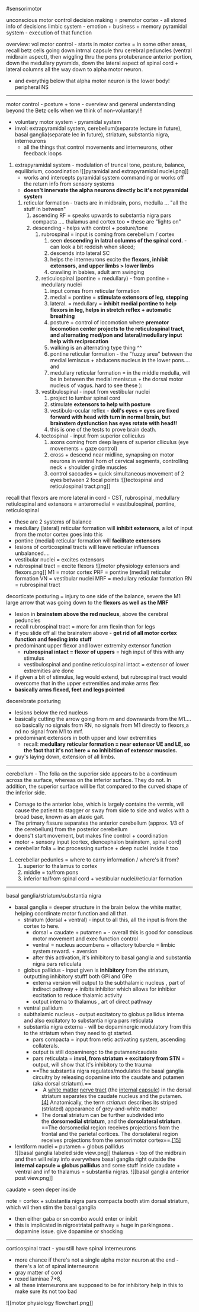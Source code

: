 #sensorimotor 

unconscious motor control 
decision making = premotor cortex - all stored info of decisions
limbic system - emotion + business + memory 
pyramidal system - execution of that function 

overview: 
vol motor control - starts in motor cortex = in some other areas, recall betz cells going down intrnal capsule thru cerebral peduncles (ventral midbrain aspect), then wiggling thru the pons protuberance anterior portion, down the medullary pyramids, down the lateral aspect of spinal cord + lateral columns all the way down to alpha motor neuron. 
- and everythig below that alpha motor neuron is the lower body! peripheral NS 

---
motor control - posture + tone - overview and general understanding 
beyond the Betz cells when we think of non-voluntary!!!
- voluntary motor system - pyramidal system
- invol: extrapyramidal system, cerebellum(separate lecture in future), basal ganglia(separate lec in future), striatum, substantia nigra, interneurons 
	- all the things that control movements and interneurons, other feedback loops 

1. extrapyramidal system - modulation of truncal tone, posture, balance, equilibrium, cooordination 
![[pyramidal and extrapyramidal nuclei.png]]
	- works and intercepts pyramidal system commanding or works off the return info from sensory systems
	-  **doesn't innervate the alpha neurons directly bc it's not pyramidal system**
	1. reticular formation - tracts are in midbrain, pons, medulla ... "all the stuff in between"
		1. ascending RF = speaks upwards to substantia nigra pars compacta .... thalamus and cortex too = these are "lights on"
		2. descending - helps with control + posture/tone
			1. rubrospinal = input is coming from cerebellum / cortex 
				1. seen **descending in latral columns of the spinal cord.** - can look a bit reddish when sliced;
				2. descends into lateral SC 
				3. helps the interneurons excite the **flexors, inhibit extensors, and upper limbs > lower limbs**
				4. crawling in babies, adult arm swinging  
			2. reticulospinal (pontine + medullary) - from pontine + medullary nuclei
				1. input comes from reticular formation 
				2. medial = pontine = **stimulate extensors of leg, stepping**
				3. lateral. = medullary  = **inhibit medial pontine to help flexors in leg, helps in stretch reflex + automatic breathing**
				4. posture + control of locomotion where **premotor locomotion center projects to the reticulospinal tract, and alternating med/pon and lateral/medullary input help with reciprocation**
				5. walking is an alternating type thing ^^
				6. pontine reticular formation - the "fuzzy area" between the medial lemiscus + abducens nucleus in the lower pons.... and 
				7. medullary reticular formation = in the middle medulla, will be in between the medial meniscus + the dorsal motor nucleus of vagus. hard to see these ): 
			3. vestibulospinal - input from vestibular nuclei
				1. project to lumbar spinal cord
				2. stimulate **extensors to help with posture**
				3. vestibulo-ocular reflex - **doll's eyes = eyes are fixed forward with head with turn in normal brain, but brainstem dysfunction has eyes rotate with head!!**
				4. this is one of the tests to prove brain death. 
			4. tectospinal - input from superior colliculus 
				1. axons coming from deep layers of superior clliculus (eye movements + gaze control)
				2. cross + descend near midline, synapsing on motor neurons in ventral horn of cervical segments, controlling neck + shoulder girdle muscles
				3. control saccades = quick simultaneous movement of 2 eyes between 2 focal points 
![[tectospinal and reticulospinal tract.png]]

recall that flexors are more lateral in cord - CST, rubrospinal, medullary retiulospinal 
and extensors = anteromedial = vestibulospinal, pontine, reticulospinal 
- these are 2 systems of balance
- medullary (lateral) reticular formation will **inhibit extensors**,  a lot of input from the motor cortex goes into this 
- pontine (medial) reticular formation will **facilitate extensors**
- lesions of corticospinal tracts will leave reticular influences unbalanced.... 
- vestibular nuclei = excites extensors
- rubrospinal tract = excite flexors
![[motor physiology extensors and flexors.png]]
M1 = motor cortex 
PRF = pontine (medial) reticular formation
VN = vestibular nuclei
MRF = medullary reticular formation 
RN = rubrospinal tract


decorticate posturing = injury to one side of the balance, severe the M1 large arrow that was going down to the **flexors as well as the MRF**
- lesion in **brainstem above the red nucleus**, above the cerebral peduncles 
- recall rubrospinal tract = more for arm flexin than for legs 
- if you slide off all the brainstem above - **get rid of all motor cortex function and feeding into stuff**
- predominant upper flexor and lower extremity extensor function 
	- **rubrospinal intact = flexor of uppers** = high input of this with any stimulus 
	- vestibulospinal and pontine reticulospinal intact = extensor of lower extremities are done 
- if given a bit of stimulus, leg would extend, but rubrospinal tract would overcome that in the upper extremities  and make arms flex 
- **basically arms flexed, feet and legs pointed**

decerebrate posturing 
- lesions below the red nucleus 
- basically cutting the arrow going from rn and downwards from the M1.... so basically no signals from RN, no signals from M1 directly to flexors,a nd no signal from M1 to mrf. 
- predominant extensors in both upper and lowr extremities
	- recall: **medullary reticular formation = near extensor UE and LE, so the fact that it's not here = no inhibition of extensor muscles.**
- guy's laying down, extension of all limbs. 
---
cerebellum - The folia on the superior side appears to be a continuum across the surface, whereas on the inferior surface. They do not. In addition, the superior surface will be flat compared to the curved shape of the inferior side.
- Damage to the anterior lobe, which is largely contains the vermis, will cause the patient to stagger or sway from side to side and walks with a broad base, known as an ataxic gait.
- The primary fissure separates the anterior cerebellum (approx. 1/3 of the cerebellum) from the posterior cerebellum
- doens't start movement, but makes fine control + coordination 
- motor + sensory input (cortex, diencephalon brainstem, spinal cord)
- cerebellar folia = inc processing surface + deep nuclei inside it too 
1. cerebellar pedunles = where to carry information / where's it from? 
	1. superior to thalamus to cortex
	2. middle = to/from pons 
	3. inferior to/from spinal cord + vestibular nuclei/reticular formation
---
basal ganglia/striatum/substantia nigra 
- basal ganglia = deeper structure in the brain below the white matter, helping coordinate motor function and all that. 
	- striatum (dorsal + ventral) - input to all this, all the input is from the cortex to here. 
		- dorsal = caudate + putamen = 		- overall this is good for conscious motor movement and exec function control 
		- ventral = nucleus accumbens + olfactory tubercle  = limbic system reward. + aversion 
		- after this activation, it's inhibitory to basal ganglia and substantia nigra pars reticulata 
	- globus pallidus - input given is **inhibitory** from the striatum, outputting inhibitory stufff both GPi and GPe
		- externa version will output to the subthalamic nucleus , part of indirect pathway + inibits inhibitor which allows for inhibior excitation to reduce thalamic activity 
		- output interna to thalamus , art of direct pathway 
	- ventral pallidum 
	- subthalamic nucleus - output excitatory to globus pallidus interna and also excitatory to substantia nigra pars reticulata 
	- substantia nigra externa - will be dopaminergic modulatory from this to the striatum when they need to gt started. 
		- pars compacta = input from retic activating system, ascending collaterals. 
		- output is still dopaminergc to the putamen/caudate
		- pars reticulata = **invol, from striatum + excitatory from STN** = output, will show that it's inhibitory to the trauma 
		- ==The substantia nigra regulates/modulates the basal ganglia circuitry by releasing dopamine into the caudate and putamen (aka dorsal striatum).==
			-  A [white matter](https://en.wikipedia.org/wiki/White_matter "White matter") [nerve tract](https://en.wikipedia.org/wiki/Nerve_tract "Nerve tract") (the [internal capsule](https://en.wikipedia.org/wiki/Internal_capsule "Internal capsule")) in the dorsal striatum separates the caudate nucleus and the putamen.[[4]](https://en.wikipedia.org/wiki/Striatum#cite_note-FERRE2010-4) Anatomically, the term _striatum_ describes its striped (striated) appearance of grey-and-white matter
			- The dorsal striatum can be further subdivided into the **dorsomedial striatum**, and the **dorsolateral striatum**. ==The dorsomedial region receives projections from the frontal and the parietal cortices. The dorsolateral region receives projections from the sensorimotor cortex==.[[15]](https://en.wikipedia.org/wiki/Striatum#cite_note-Macpherson2019-15)
- lentiform nuclei = putamen + globus pallidus  
![[basal ganglia labeled side view.png]]
thalamus - top of the midbrain and then will relay info everywhere
basal ganglia right outside the **internal capsule = globus pallidus** and some stuff inside caudate + ventral and inf to thalamus = substantia nigras. 
![[basal ganglia anterior post view.png]]

caudate = seen deper inside 

note = cortex + substantia nigra pars compacta booth stim dorsal striatum, which wil then stim the basal ganglia 
- then either gaba or sn combo would enter or inibit
- this is implicated in nigrostriatal pathway = huge in parkingsons . dopamine issue. give dopamine or shocking 

---
corticospinal tract - you still have spinal interneurons 
- more chance if there's not a single alpha motor neuron at the end - there's a lot of spinal interneurons
- gray matter of cord 
- rexed laminae 7+8, 
- all these interneurons are supposed to be for inhibitory help in this to make sure its not too bad 


![[motor physiology flowchart.png]]